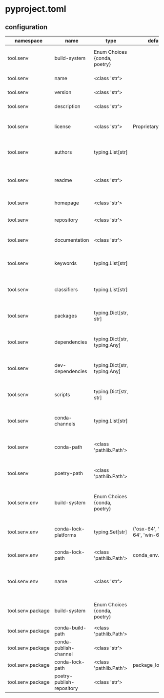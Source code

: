 # pyproject.toml

## configuration

| namespace | name | type | default | description |
|-----|-----|-----|-----|-----|
| tool.senv | build-system | Enum Choices {conda, poetry} |  | Default system used to build the virtual environment and the package |
| tool.senv | name | <class 'str'> |  | The name of the package |
| tool.senv | version | <class 'str'> |  | The version of the package |
| tool.senv | description | <class 'str'> |  | A short description of the package |
| tool.senv | license | <class 'str'> | Proprietary | License of the package. License identifiers are listed at [SPDX](https://spdx.org/licenses/) |
| tool.senv | authors | typing.List[str] |  | The authors of the package. Authors must be in the form `name <email>` |
| tool.senv | readme | <class 'str'> |  | (Poetry only) The readme file of the package. The file can be either `README.rst` or `README.md` |
| tool.senv | homepage | <class 'str'> |  | An URL to the website of the project |
| tool.senv | repository | <class 'str'> |  | An URL to the repository of the project |
| tool.senv | documentation | <class 'str'> |  | An URL to the documentation of the project |
| tool.senv | keywords | typing.List[str] |  | (Poetry only) A list of keywords (max: 5) that the package is related to |
| tool.senv | classifiers | typing.List[str] |  | (Poetry only) A list of PyPI [trove classifiers](https://pypi.org/classifiers/) that describe the project |
| tool.senv | packages | typing.Dict[str, str] |  | (Poetry Only) A list of packages and modules to include in the final distribution |
| tool.senv | dependencies | typing.Dict[str, typing.Any] |  | List of dependencies to be included in the final package and in the virtual environment |
| tool.senv | dev-dependencies | typing.Dict[str, typing.Any] |  | List of dependencies to be included in the virtual environment but not in the final package |
| tool.senv | scripts | typing.Dict[str, str] |  | The scripts or executables that will be installed when installing the package |
| tool.senv | conda-channels | typing.List[str] |  | (Conda Only) The conda channels to build the package and the virtual environment |
| tool.senv | conda-path | <class 'pathlib.Path'> |  | (Conda Only) path of the conda executable. (If not defined, it will try to find it in PATH) |
| tool.senv | poetry-path | <class 'pathlib.Path'> |  | (Poetry Only) path of the poetry executable. (If not defined, it will try to find it in PATH) |
| tool.senv.env | build-system | Enum Choices {conda, poetry} |  | Default system used to build the virtual environment. (If not defined, use tool.senv.build_system) |
| tool.senv.env | conda-lock-platforms | typing.Set[str] | {'osx-64', 'linux-64', 'win-64'} | (Conda only) Default set of platforms to solve and lock the dependencies for |
| tool.senv.env | conda-lock-path | <class 'pathlib.Path'> | conda_env.lock.json | (Conda only) The path of where the lock file will be generated |
| tool.senv.env | name | <class 'str'> |  | (Conda only) Alternative name for the conda environment (by default: tool.senv.name) |
| tool.senv.package | build-system | Enum Choices {conda, poetry} |  | Default system used to build the final package. (If not defined, use tool.senv.build_system) |
| tool.senv.package | conda-build-path | <class 'pathlib.Path'> |  |  |
| tool.senv.package | conda-publish-channel | <class 'str'> |  |  |
| tool.senv.package | conda-lock-path | <class 'pathlib.Path'> | package_locks_dir |  |
| tool.senv.package | poetry-publish-repository | <class 'str'> |  |  |
